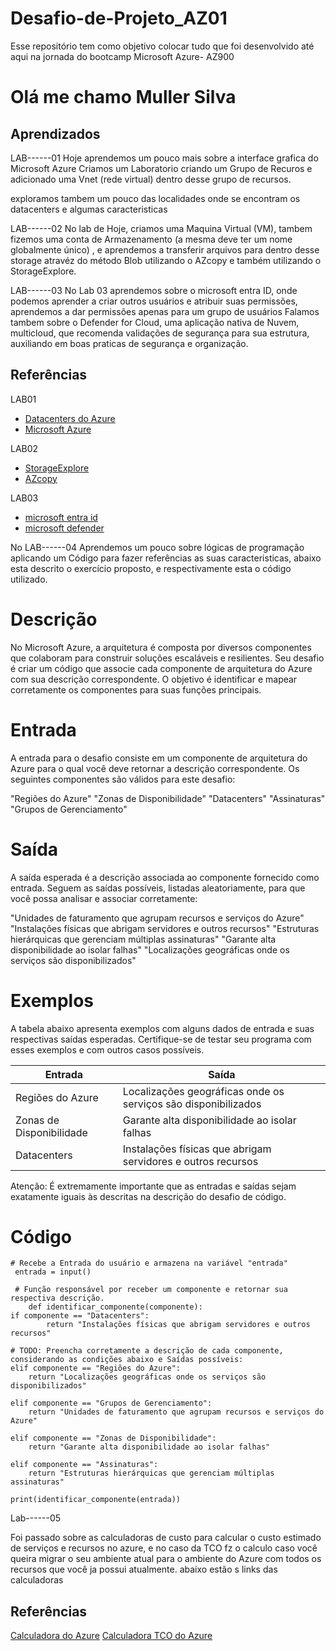 # Desafio-de-Projeto_AZ01
Esse repositório tem como objetivo colocar tudo que foi desenvolvido até aqui  na jornada do bootcamp Microsoft Azure- AZ900

# Olá me chamo Muller Silva

## Aprendizados
LAB------01
Hoje aprendemos um pouco mais sobre a interface grafica do Microsoft Azure 
Criamos um Laboratorio criando um Grupo de Recuros e adicionado uma Vnet (rede virtual) dentro desse grupo de recursos. 

exploramos tambem um pouco das localidades onde se encontram os datacenters e algumas caracteristicas 


LAB------02 
No lab de Hoje, criamos uma Maquina Virtual (VM), tambem fizemos uma conta de Armazenamento (a mesma deve ter um nome globalmente único) , e aprendemos a transferir arquivos para dentro desse storage atravéz do método Blob utilizando o AZcopy  e também utilizando o StorageExplore.

LAB------03
No Lab 03 aprendemos sobre o microsoft entra ID, onde podemos aprender a criar outros usuários e atribuir suas permissões, aprendemos a dar permissões apenas para um grupo de usuários
Falamos tambem sobre o Defender for Cloud, uma aplicação nativa de Nuvem, multicloud, que recomenda validações de segurança para sua estrutura, auxiliando em boas praticas de segurança e organização. 

## Referências
LAB01 
 - [Datacenters do Azure](https://datacenters.microsoft.com/globe/explore)
 - [Microsoft Azure](https://portal.azure.com/#home)
   
LAB02 
 - [StorageExplore](https://azure.microsoft.com/pt-br/products/storage/storage-explorer)
 - [AZcopy](https://learn.microsoft.com/en-us/azure/storage/common/storage-use-azcopy-v10?tabs=dnf)

LAB03
 - [microsoft entra id](https://www.microsoft.com/pt-br/security/business/identity-access/microsoft-entra-id)
 - [microsoft defender](https://learn.microsoft.com/pt-br/azure/defender-for-cloud/defender-for-cloud-introduction)


No LAB------04 
Aprendemos um pouco sobre lógicas de programação aplicando um Código para fazer referências as suas caracteristicas, abaixo esta descrito o exercício proposto, e respectivamente esta o código utilizado.


# Descrição
No Microsoft Azure, a arquitetura é composta por diversos componentes que colaboram para construir soluções escaláveis e resilientes. Seu desafio é criar um código que associe cada componente de arquitetura do Azure com sua descrição correspondente. O objetivo é identificar e mapear corretamente os componentes para suas funções principais.

# Entrada
A entrada para o desafio consiste em um componente de arquitetura do Azure para o qual você deve retornar a descrição correspondente. Os seguintes componentes são válidos para este desafio:

"Regiões do Azure"
"Zonas de Disponibilidade"
"Datacenters"
"Assinaturas"
"Grupos de Gerenciamento"

# Saída
A saída esperada é a descrição associada ao componente fornecido como entrada. Seguem as saídas possíveis, listadas aleatoriamente, para que você possa analisar e associar corretamente:

"Unidades de faturamento que agrupam recursos e serviços do Azure"
"Instalações físicas que abrigam servidores e outros recursos"
"Estruturas hierárquicas que gerenciam múltiplas assinaturas"
"Garante alta disponibilidade ao isolar falhas"
"Localizações geográficas onde os serviços são disponibilizados"

# Exemplos

A tabela abaixo apresenta exemplos com alguns dados de entrada e suas respectivas saídas esperadas. Certifique-se de testar seu programa com esses exemplos e com outros casos possíveis.

| Entrada |	Saída |
| --- | --- |
| Regiões do Azure |	Localizações geográficas onde os serviços são disponibilizados |
| Zonas de Disponibilidade |	Garante alta disponibilidade ao isolar falhas |
| Datacenters |	Instalações físicas que abrigam servidores e outros recursos |

Atenção: É extremamente importante que as entradas e saídas sejam exatamente iguais às descritas na descrição do desafio de código.

# Código 

    # Recebe a Entrada do usuário e armazena na variável "entrada"
     entrada = input()

     # Função responsável por receber um componente e retornar sua respectiva descrição.
        def identificar_componente(componente):
	if componente == "Datacenters":
			return "Instalações físicas que abrigam servidores e outros recursos"
			
	# TODO: Preencha corretamente a descrição de cada componente, considerando as condições abaixo e Saídas possíveis:		
	elif componente == "Regiões do Azure":
	    return "Localizações geográficas onde os serviços são disponibilizados"
	    
	elif componente == "Grupos de Gerenciamento":
	    return "Unidades de faturamento que agrupam recursos e serviços do Azure"
	    	    	
	elif componente == "Zonas de Disponibilidade":
	    return "Garante alta disponibilidade ao isolar falhas"
	    
	elif componente == "Assinaturas":
	    return "Estruturas hierárquicas que gerenciam múltiplas assinaturas"	    

    print(identificar_componente(entrada))



  Lab------05

  Foi passado sobre as calculadoras de custo para calcular o custo estimado de serviços e recursos no azure, e no caso da TCO fz o calculo caso você queira migrar o seu ambiente atual para o ambiente do Azure com todos os recursos que você ja possui atualmente. 
  abaixo estão s links das calculadoras 

  ## Referências 
  [Calculadora do Azure](https://azure.microsoft.com/pt-br/pricing/calculator/)
  [Calculadora TCO do Azure](https://azure.microsoft.com/pt-br/pricing/tco/calculator/)
